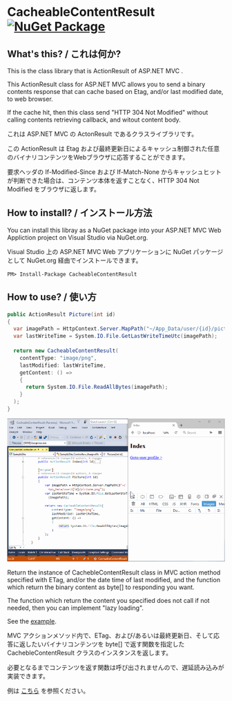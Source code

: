 CacheableContentResult [![NuGet Package](https://img.shields.io/nuget/v/CacheableContentResult.svg)](https://www.nuget.org/packages/CacheableContentResult/)
======================

## What's this? / これは何か?

This is the class library that is ActionResult of ASP.NET MVC .

This ActionResult class for ASP.NET MVC allows you to send a binary contents response that can cache based on Etag, and/or last modified date, to web browser. 

If the cache hit, then this class send "HTTP 304 Not Modified" without calling contents retrieving callback, and witout content body.

これは ASP.NET MVC の ActonResult であるクラスライブラリです。

この ActionResult は Etag および最終更新日によるキャッシュ制御された任意のバイナリコンテンツをWebブラウザに応答することができます。

要求ヘッダの If-Modified-Since および If-Match-None からキャッシュヒットが判断できた場合は、コンテンツ本体を返すことなく、HTTP 304 Not Modified をブラウザに返します。

## How to install? / インストール方法

You can install this libray as a NuGet package into your ASP.NET MVC Web Appliction project on Visual Studio via NuGet.org.

Visual Studio 上の ASP.NET MVC Web アプリケーションに NuGet パッケージとして NuGet.org 経由でインストールできます。

```
PM> Install-Package CacheableContentResult
```

## How to use? / 使い方

```csharp
public ActionResult Picture(int id)
{
  var imagePath = HttpContext.Server.MapPath("~/App_Data/user/{id}/picture.png");
  var lastWriteTime = System.IO.File.GetLastWriteTimeUtc(imagePath);

  return new CacheableContentResult(
    contentType: "image/png",
    lastModified: lastWriteTime,
    getContent: () =>
    {
      return System.IO.File.ReadAllBytes(imagePath);
    }
  );
}
```

![movie](./.asset/movie001.gif)

Return the instance of CachebleContentResult class in MVC action method specified with ETag, and/or the date time of last modified, and the function which return the binary content as byte[] to responding you want.

The function which return the content you specified does not call if not needed, then you can implement "lazy loading".

See the [example](https://github.com/jsakamoto/CacheableContentResult/blob/master/SampleSite/Controllers/UserprofileCOntroller.cs#L21).

MVC アクションメソッド内で、ETag、および/あるいは最終更新日、そして応答に返したいバイナリコンテンツを byte[] で返す関数を指定した CachebleContentResult クラスのインスタンスを返します。

必要となるまでコンテンツを返す関数は呼び出されませんので、遅延読み込みが実装できます。

例は [こちら](https://github.com/jsakamoto/CacheableContentResult/blob/master/SampleSite/Controllers/UserprofileCOntroller.cs#L21) を参照ください。














